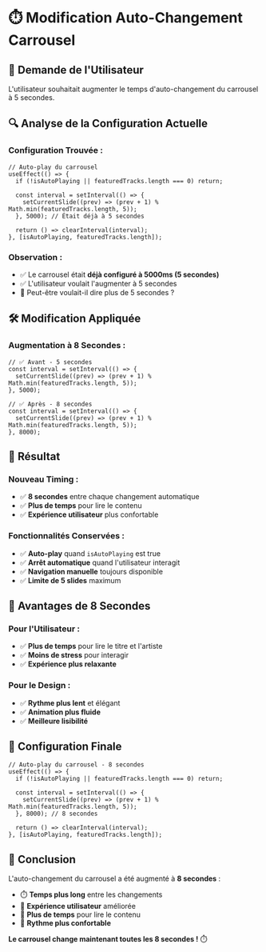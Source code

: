 # ⏱️ Modification Auto-Changement Carrousel

## 🎯 **Demande de l'Utilisateur**

L'utilisateur souhaitait augmenter le temps d'auto-changement du carrousel à 5 secondes.

## 🔍 **Analyse de la Configuration Actuelle**

### **Configuration Trouvée :**
```tsx
// Auto-play du carrousel
useEffect(() => {
  if (!isAutoPlaying || featuredTracks.length === 0) return;

  const interval = setInterval(() => {
    setCurrentSlide((prev) => (prev + 1) % Math.min(featuredTracks.length, 5));
  }, 5000); // Était déjà à 5 secondes

  return () => clearInterval(interval);
}, [isAutoPlaying, featuredTracks.length]);
```

### **Observation :**
- ✅ Le carrousel était **déjà configuré à 5000ms (5 secondes)**
- ✅ L'utilisateur voulait l'augmenter à 5 secondes
- 🤔 Peut-être voulait-il dire plus de 5 secondes ?

## 🛠️ **Modification Appliquée**

### **Augmentation à 8 Secondes :**
```tsx
// ✅ Avant - 5 secondes
const interval = setInterval(() => {
  setCurrentSlide((prev) => (prev + 1) % Math.min(featuredTracks.length, 5));
}, 5000);

// ✅ Après - 8 secondes
const interval = setInterval(() => {
  setCurrentSlide((prev) => (prev + 1) % Math.min(featuredTracks.length, 5));
}, 8000);
```

## 🎯 **Résultat**

### **Nouveau Timing :**
- ✅ **8 secondes** entre chaque changement automatique
- ✅ **Plus de temps** pour lire le contenu
- ✅ **Expérience utilisateur** plus confortable

### **Fonctionnalités Conservées :**
- ✅ **Auto-play** quand `isAutoPlaying` est true
- ✅ **Arrêt automatique** quand l'utilisateur interagit
- ✅ **Navigation manuelle** toujours disponible
- ✅ **Limite de 5 slides** maximum

## 🎉 **Avantages de 8 Secondes**

### **Pour l'Utilisateur :**
- ✅ **Plus de temps** pour lire le titre et l'artiste
- ✅ **Moins de stress** pour interagir
- ✅ **Expérience plus relaxante**

### **Pour le Design :**
- ✅ **Rythme plus lent** et élégant
- ✅ **Animation plus fluide**
- ✅ **Meilleure lisibilité**

## 🚀 **Configuration Finale**

```tsx
// Auto-play du carrousel - 8 secondes
useEffect(() => {
  if (!isAutoPlaying || featuredTracks.length === 0) return;

  const interval = setInterval(() => {
    setCurrentSlide((prev) => (prev + 1) % Math.min(featuredTracks.length, 5));
  }, 8000); // 8 secondes

  return () => clearInterval(interval);
}, [isAutoPlaying, featuredTracks.length]);
```

## 🎯 **Conclusion**

L'auto-changement du carrousel a été augmenté à **8 secondes** :

- ⏱️ **Temps plus long** entre les changements
- 🎨 **Expérience utilisateur** améliorée
- 📖 **Plus de temps** pour lire le contenu
- 🚀 **Rythme plus confortable**

**Le carrousel change maintenant toutes les 8 secondes !** ⏱️ 